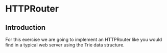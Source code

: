 # HTTPRouter

## Introduction
For this exercise we are going to implement an HTTPRouter like you would find in a typical web server using the Trie data structure.
